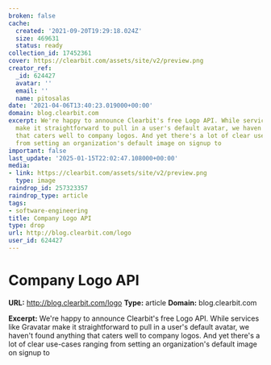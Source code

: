 ```yaml
---
broken: false
cache:
  created: '2021-09-20T19:29:18.024Z'
  size: 469631
  status: ready
collection_id: 17452361
cover: https://clearbit.com/assets/site/v2/preview.png
creator_ref:
  _id: 624427
  avatar: ''
  email: ''
  name: pitosalas
date: '2021-04-06T13:40:23.019000+00:00'
domain: blog.clearbit.com
excerpt: We're happy to announce Clearbit's free Logo API. While services like Gravatar
  make it straightforward to pull in a user's default avatar, we haven't found anything
  that caters well to company logos. And yet there's a lot of clear use-cases ranging
  from setting an organization's default image on signup to
important: false
last_update: '2025-01-15T22:02:47.108000+00:00'
media:
- link: https://clearbit.com/assets/site/v2/preview.png
  type: image
raindrop_id: 257323357
raindrop_type: article
tags:
- software-engineering
title: Company Logo API
type: drop
url: http://blog.clearbit.com/logo
user_id: 624427
---
```


# Company Logo API

**URL:** http://blog.clearbit.com/logo
**Type:** article
**Domain:** blog.clearbit.com

**Excerpt:** We're happy to announce Clearbit's free Logo API. While services like Gravatar make it straightforward to pull in a user's default avatar, we haven't found anything that caters well to company logos. And yet there's a lot of clear use-cases ranging from setting an organization's default image on signup to

